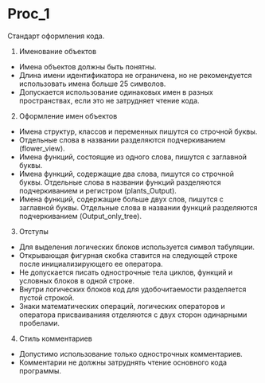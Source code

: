 # Proc_1

Стандарт оформления кода.

1. Именование объектов

- Имена объектов должны быть понятны.
- Длина имени идентификатора не ограничена, но не рекомендуется использовать имена больше 25 символов.
- Допускается использование одинаковых имен в разных пространствах, если это не затрудняет чтение кода.

2. Оформление имен объектов

- Имена структур, классов и переменных пишутся со строчной буквы.
- Отдельные слова в названии разделяются подчеркиванием (flower_view).
- Имена функций, состоящие из одного слова, пишутся с заглавной буквы.
- Имена функций, содержащие два слова, пишутся со строчной буквы. Отдельные слова в названии функций разделяются подчеркиванием и регистром (plants_Output).
- Имена функций, содержащие больше двух слов, пишутся с заглавной буквы. Отдельные слова в названии функций разделяются подчеркиванием (Output_only_tree).

3. Отступы

- Для выделения логических блоков используется символ табуляции.
- Открывающая фигурная скобка ставится на следующей строке после инициализирующего ее оператора.
- Не допускается писать однострочные тела циклов, функций и условных блоков в одной строке.
- Внутри логических блоков код для удобочитаемости разделяется пустой строкой.
- Знаки математических операций, логических операторов и оператора присваиванияя отделяются с двух сторон одинарными пробелами.

4. Стиль комментариев

- Допустимо использование только однострочных комментариев.
- Комментарии не должны затруднять чтение основного кода программы.
